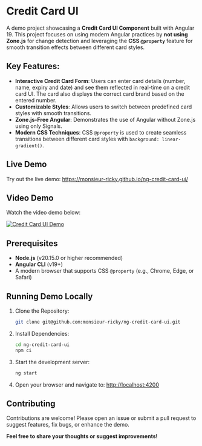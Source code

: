 # Credit Card UI

A demo project showcasing a **Credit Card UI Component** built with Angular 19. This project focuses on using modern Angular practices by **not using Zone.js** for change detection and leveraging the **CSS `@property`** feature for smooth transition effects between different card styles.

## Key Features:

- **Interactive Credit Card Form**: Users can enter card details (number, name, expiry and  date) and see them reflected in real-time on a credit card UI. The card also displays the correct card brand based on the entered number.
- **Customizable Styles**: Allows users to switch between predefined card styles with smooth transitions.
- **Zone.js-Free Angular**: Demonstrates the use of Angular without Zone.js using only Signals.
- **Modern CSS Techniques**: CSS `@property` is used to create seamless transitions between different card styles with `background: linear-gradient()`.

## Live Demo
Try out the live demo: https://monsieur-ricky.github.io/ng-credit-card-ui/

## Video Demo
Watch the video demo below:

[![Credit Card UI Demo](https://img.youtube.com/vi/WCzSrYijJ3k/0.jpg)](https://www.youtube.com/watch?v=WCzSrYijJ3k)

## Prerequisites

- **Node.js** (v20.15.0 or higher recommended)
- **Angular CLI** (v19+)
- A modern browser that supports CSS `@property` (e.g., Chrome, Edge, or Safari)


## Running Demo Locally

1. Clone the Repository:
   ```bash
   git clone git@github.com:monsieur-ricky/ng-credit-card-ui.git
   ```

2. Install Dependencies:
   ```bash
   cd ng-credit-card-ui
   npm ci
   ```

3. Start the development server:
   ```bash
   ng start
   ```

4. Open your browser and navigate to: [http://localhost:4200](http://localhost:4200)


## Contributing
Contributions are welcome! Please open an issue or submit a pull request to suggest features, fix bugs, or enhance the demo.

**Feel free to share your thoughts or suggest improvements!**
